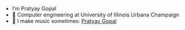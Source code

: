 
- I’m Pratyay Gopal 
- 🪫 Computer engineering at University of Illinois Urbana Champaign 
- 🎵 I make music sometimes: <a href="https://www.youtube.com/@pratsgo">Pratyay Gopal</a>
